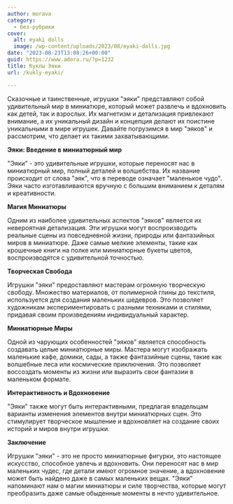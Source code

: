 ```yaml
---
author: morava
category:
  - без-рубрики
cover:
  alt: eyaki dolls
  image: /wp-content/uploads/2023/08/eyaki-dolls.jpg
date: "2023-08-23T13:08:26+00:00"
guid: https://www.adora.ru/?p=1232
title: Куклы Эяки
url: /kukly-eyaki/

---
```

Сказочные и таинственные, игрушки "эяки" представляют собой удивительный мир в миниатюре, который может развлечь и вдохновить как детей, так и взрослых. Их магнетизм и детализация привлекают внимание, а их уникальный дизайн и концепция делают их поистине уникальными в мире игрушек. Давайте погрузимся в мир "эяков" и рассмотрим, что делает их такими захватывающими.

**Эяки: Введение в миниатюрный мир**

"Эяки" \- это удивительные игрушки, которые переносят нас в миниатюрный мир, полный деталей и волшебства. Их название происходит от слова "эяк", что в переводе означает "маленькое чудо". Эяки часто изготавливаются вручную с большим вниманием к деталям и креативности.

**Магия Миниатюры**

Одним из наиболее удивительных аспектов "эяков" является их невероятная детализация. Эти игрушки могут воспроизводить реальные сцены из повседневной жизни, природы или фантазийных миров в миниатюре. Даже самые мелкие элементы, такие как крошечные книги на полке или миниатюрные букеты цветов, воспроизводятся с удивительной точностью.

**Творческая Свобода**

Игрушки "эяки" предоставляют мастерам огромную творческую свободу. Множество материалов, от полимерной глины до текстиля, используется для создания маленьких шедевров. Это позволяет художникам экспериментировать с разными техниками и стилями, придавая своим произведениям индивидуальный характер.

**Миниатюрные Миры**

Одной из чарующих особенностей "эяков" является способность создавать целые миниатюрные миры. Мастера могут изображать маленькие кафе, домики, сады, а также фантазийные сцены, такие как волшебные леса или космические приключения. Это позволяет воссоздать моменты из жизни или выразить свои фантазии в маленьком формате.

**Интерактивность и Вдохновение**

"Эяки" также могут быть интерактивными, предлагая владельцам варианты изменения элементов внутри миниатюрных сцен. Это стимулирует творческое мышление и вдохновляет на создание своих историй и миров внутри игрушки.

**Заключение**

Игрушки "эяки" \- это не просто миниатюрные фигурки, это настоящее искусство, способное увлечь и вдохновить. Они переносят нас в мир маленьких чудес, где детали имеют огромное значение, а вдохновение может быть найдено даже в самых маленьких вещах. "Эяки" напоминают нам о магии миниатюры и силе творчества, которые могут преобразить даже самые обыденные моменты в нечто удивительное.
